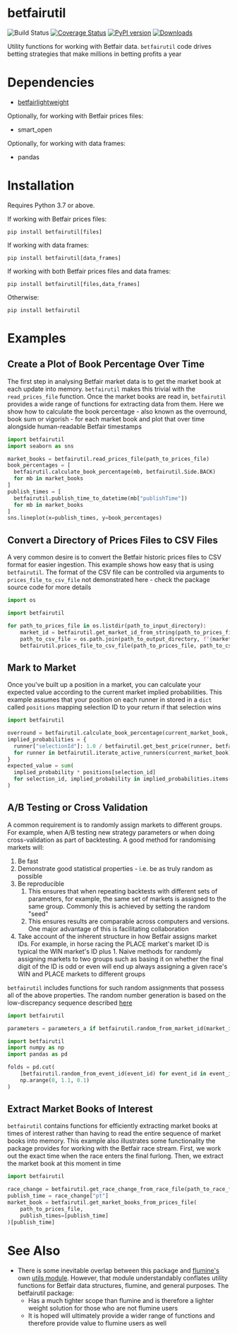 # betfairutil

![Build Status](https://github.com/mberk/betfairutil/actions/workflows/test.yml/badge.svg)
[![Coverage Status](https://coveralls.io/repos/github/mberk/betfairutil/badge.svg?branch=master)](https://coveralls.io/github/mberk/betfairutil?branch=master)
[![PyPI version](https://badge.fury.io/py/betfairutil.svg)](https://pypi.python.org/pypi/betfairutil)
[![Downloads](https://pepy.tech/badge/betfairutil)](https://pepy.tech/project/betfairutil)

Utility functions for working with Betfair data. `betfairutil` code drives betting strategies that make millions in
betting profits a year

# Dependencies

* [betfairlightweight](https://github.com/liampauling/betfair)

Optionally, for working with Betfair prices files:

* smart_open

Optionally, for working with data frames:

* pandas

# Installation

Requires Python 3.7 or above.

If working with Betfair prices files:

```
pip install betfairutil[files]
```

If working with data frames:

```
pip install betfairutil[data_frames]
```

If working with both Betfair prices files and data frames:

```
pip install betfairutil[files,data_frames]
```

Otherwise:

```
pip install betfairutil
```

# Examples

## Create a Plot of Book Percentage Over Time

The first step in analysing Betfair market data is to get the market book at each update into memory. `betfairutil`
makes this trivial with the `read_prices_file` function. Once the market books are read in, `betfairutil` provides a
wide range of functions for extracting data from them. Here we show how to calculate the book percentage - also known as
the overround, book sum or vigorish - for each market book and plot that over time alongside human-readable Betfair
timestamps

```python
import betfairutil
import seaborn as sns

market_books = betfairutil.read_prices_file(path_to_prices_file)
book_percentages = [
  betfairutil.calculate_book_percentage(mb, betfairutil.Side.BACK)
  for mb in market_books
]
publish_times = [
  betfairutil.publish_time_to_datetime(mb["publishTime"])
  for mb in market_books
]
sns.lineplot(x=publish_times, y=book_percentages)
```

## Convert a Directory of Prices Files to CSV Files

A very common desire is to convert the Betfair historic prices files to CSV format for easier ingestion. This example
shows how easy that is using `betfairutil`. The format of the CSV file can be controlled via arguments to
`prices_file_to_csv_file` not demonstrated here - check the package source code for more details

```python
import os

import betfairutil

for path_to_prices_file in os.listdir(path_to_input_directory):
    market_id = betfairutil.get_market_id_from_string(path_to_prices_file)
    path_to_csv_file = os.path.join(path_to_output_directory, f"{market_id}.csv")
    betfairutil.prices_file_to_csv_file(path_to_prices_file, path_to_csv_file)
```

## Mark to Market

Once you've built up a position in a market, you can calculate your expected value according to the current market
implied probabilities. This example assumes that your position on each runner in stored in a `dict` called `positions`
mapping selection ID to your return if that selection wins

```python
import betfairutil

overround = betfairutil.calculate_book_percentage(current_market_book, betfairutil.Side.BACK)
implied_probabilities = {
  runner["selectionId"]: 1.0 / betfairutil.get_best_price(runner, betfairutil.Side.BACK) / overround
  for runner in betfairutil.iterate_active_runners(current_market_book)
}
expected_value = sum(
  implied_probability * positions[selection_id]
  for selection_id, implied_probability in implied_probabilities.items()
)
```

## A/B Testing or Cross Validation

A common requirement is to randomly assign markets to different groups. For example, when A/B testing new strategy
parameters or when doing cross-validation as part of backtesting. A good method for randomising markets will:

1. Be fast
2. Demonstrate good statistical properties - i.e. be as truly random as possible
3. Be reproducible
    1. This ensures that when repeating backtests with different sets of parameters, for example, the same set of
       markets is assigned to the same group. Commonly this is achieved by setting the random "seed"
    2. This ensures results are comparable across computers and versions. One major advantage of this is facilitating
       collaboration
4. Take account of the inherent structure in how Betfair assigns market IDs. For example, in horse racing the PLACE
   market's market ID is typical the WIN market's ID plus 1. Naive methods for randomly assigning markets to two groups
   such as basing it on whether the final digit of the ID is odd or even will end up always assigning a given race's
   WIN and PLACE markets to different groups

`betfairutil` includes functions for such random assignments that possess all of the above properties. The random number
generation is based on the low-discrepancy sequence described
[here](http://extremelearning.com.au/unreasonable-effectiveness-of-quasirandom-sequences/)

```python
import betfairutil

parameters = parameters_a if betfairutil.random_from_market_id(market_id) < 0.5 else parameters_b
```

```python
import betfairutil
import numpy as np
import pandas as pd

folds = pd.cut(
    [betfairutil.random_from_event_id(event_id) for event_id in event_ids],
    np.arange(0, 1.1, 0.1)
)
```

## Extract Market Books of Interest

`betfairutil` contains functions for efficiently extracting market books at times of interest rather than having to read
the entire sequence of market books into memory. This example also illustrates some functionality the package provides
for working with the Betfair race stream. First, we work out the exact time when the race enters the final furlong.
Then, we extract the market book at this moment in time

```python
import betfairutil

race_change = betfairutil.get_race_change_from_race_file(path_to_race_file, gate_name="1f")
publish_time = race_change["pt"]
market_book = betfairutil.get_market_books_from_prices_file(
    path_to_prices_file,
    publish_times=[publish_time]
)[publish_time]
```

# See Also

* There is some inevitable overlap between this package and [flumine's](https://github.com/liampauling/flumine) own
  [utils module](https://github.com/liampauling/flumine/blob/master/flumine/utils.py). However, that module
  understandably conflates utility functions for Betfair data structures, flumine, and general purposes. The betfairutil
  package:
    * Has a much tighter scope than flumine and is therefore a lighter weight solution for those who are not flumine
    users
    * It is hoped will ultimately provide a wider range of functions and therefore provide value to flumine users as 
    well
